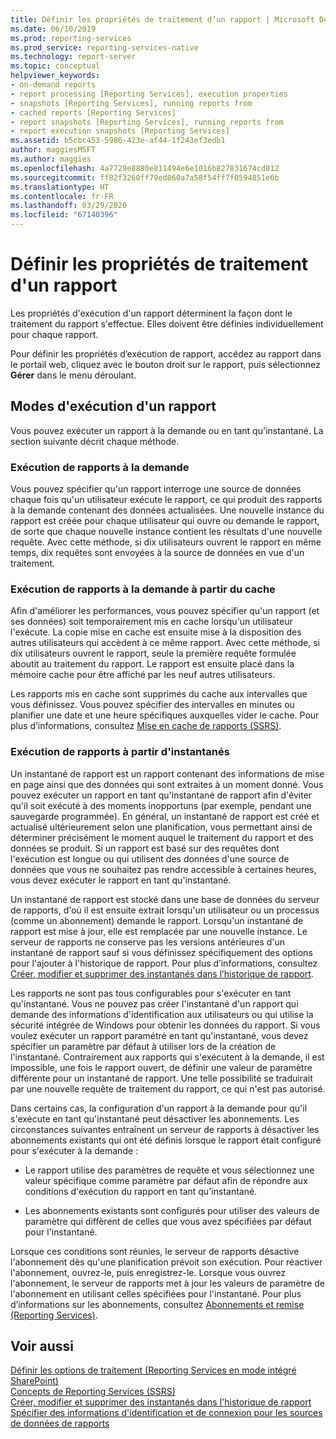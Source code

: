 ```yaml
---
title: Définir les propriétés de traitement d’un rapport | Microsoft Docs
ms.date: 06/10/2019
ms.prod: reporting-services
ms.prod_service: reporting-services-native
ms.technology: report-server
ms.topic: conceptual
helpviewer_keywords:
- on-demand reports
- report processing [Reporting Services], execution properties
- snapshots [Reporting Services], running reports from
- cached reports [Reporting Services]
- report snapshots [Reporting Services], running reports from
- report execution snapshots [Reporting Services]
ms.assetid: b5cbc453-5986-423e-af44-1f243ef3edb1
author: maggiesMSFT
ms.author: maggies
ms.openlocfilehash: 4a7729e8880e811494e6e1016b827831674cd812
ms.sourcegitcommit: ff82f3260ff79ed860a7a58f54ff7f0594851e6b
ms.translationtype: HT
ms.contentlocale: fr-FR
ms.lasthandoff: 03/29/2020
ms.locfileid: "67140396"
---
```

# <a name="set-report-processing-properties"></a>Définir les propriétés de traitement d'un rapport
  Les propriétés d'exécution d'un rapport déterminent la façon dont le traitement du rapport s'effectue. Elles doivent être définies individuellement pour chaque rapport.  
  
 Pour définir les propriétés d’exécution de rapport, accédez au rapport dans le portail web, cliquez avec le bouton droit sur le rapport, puis sélectionnez **Gérer** dans le menu déroulant.
  
## <a name="report-execution-modes"></a>Modes d'exécution d'un rapport  
 Vous pouvez exécuter un rapport à la demande ou en tant qu'instantané. La section suivante décrit chaque méthode.  
  
### <a name="running-reports-on-demand"></a>Exécution de rapports à la demande 
 Vous pouvez spécifier qu'un rapport interroge une source de données chaque fois qu'un utilisateur exécute le rapport, ce qui produit des rapports à la demande contenant des données actualisées. Une nouvelle instance du rapport est créée pour chaque utilisateur qui ouvre ou demande le rapport, de sorte que chaque nouvelle instance contient les résultats d'une nouvelle requête. Avec cette méthode, si dix utilisateurs ouvrent le rapport en même temps, dix requêtes sont envoyées à la source de données en vue d'un traitement.  
  
### <a name="running-reports-on-demand-from-cache"></a>Exécution de rapports à la demande à partir du cache 
 Afin d'améliorer les performances, vous pouvez spécifier qu'un rapport (et ses données) soit temporairement mis en cache lorsqu'un utilisateur l'exécute. La copie mise en cache est ensuite mise à la disposition des autres utilisateurs qui accèdent à ce même rapport. Avec cette méthode, si dix utilisateurs ouvrent le rapport, seule la première requête formulée aboutit au traitement du rapport. Le rapport est ensuite placé dans la mémoire cache pour être affiché par les neuf autres utilisateurs.  
  
 Les rapports mis en cache sont supprimés du cache aux intervalles que vous définissez. Vous pouvez spécifier des intervalles en minutes ou planifier une date et une heure spécifiques auxquelles vider le cache. Pour plus d’informations, consultez [Mise en cache de rapports &#40;SSRS&#41;](../../reporting-services/report-server/caching-reports-ssrs.md).  
  
### <a name="running-reports-from-snapshots"></a>Exécution de rapports à partir d'instantanés  
 Un instantané de rapport est un rapport contenant des informations de mise en page ainsi que des données qui sont extraites à un moment donné. Vous pouvez exécuter un rapport en tant qu'instantané de rapport afin d'éviter qu'il soit exécuté à des moments inopportuns (par exemple, pendant une sauvegarde programmée). En général, un instantané de rapport est créé et actualisé ultérieurement selon une planification, vous permettant ainsi de déterminer précisément le moment auquel le traitement du rapport et des données se produit. Si un rapport est basé sur des requêtes dont l'exécution est longue ou qui utilisent des données d'une source de données que vous ne souhaitez pas rendre accessible à certaines heures, vous devez exécuter le rapport en tant qu'instantané.  
  
 Un instantané de rapport est stocké dans une base de données du serveur de rapports, d'où il est ensuite extrait lorsqu'un utilisateur ou un processus (comme un abonnement) demande le rapport. Lorsqu'un instantané de rapport est mise à jour, elle est remplacée par une nouvelle instance. Le serveur de rapports ne conserve pas les versions antérieures d'un instantané de rapport sauf si vous définissez spécifiquement des options pour l'ajouter à l'historique de rapport. Pour plus d’informations, consultez [Créer, modifier et supprimer des instantanés dans l’historique de rapport](../../reporting-services/report-server/create-modify-and-delete-snapshots-in-report-history.md).  
  
 Les rapports ne sont pas tous configurables pour s'exécuter en tant qu'instantané. Vous ne pouvez pas créer l'instantané d'un rapport qui demande des informations d'identification aux utilisateurs ou qui utilise la sécurité intégrée de Windows pour obtenir les données du rapport. Si vous voulez exécuter un rapport paramétré en tant qu'instantané, vous devez spécifier un paramètre par défaut à utiliser lors de la création de l'instantané. Contrairement aux rapports qui s'exécutent à la demande, il est impossible, une fois le rapport ouvert, de définir une valeur de paramètre différente pour un instantané de rapport. Une telle possibilité se traduirait par une nouvelle requête de traitement du rapport, ce qui n'est pas autorisé.  
  
 Dans certains cas, la configuration d'un rapport à la demande pour qu'il s'exécute en tant qu'instantané peut désactiver les abonnements. Les circonstances suivantes entraînent un serveur de rapports à désactiver les abonnements existants qui ont été définis lorsque le rapport était configuré pour s'exécuter à la demande :  
  
-   Le rapport utilise des paramètres de requête et vous sélectionnez une valeur spécifique comme paramètre par défaut afin de répondre aux conditions d'exécution du rapport en tant qu'instantané.  
  
-   Les abonnements existants sont configurés pour utiliser des valeurs de paramètre qui diffèrent de celles que vous avez spécifiées par défaut pour l'instantané.  
  
 Lorsque ces conditions sont réunies, le serveur de rapports désactive l'abonnement dès qu'une planification prévoit son exécution. Pour réactiver l'abonnement, ouvrez-le, puis enregistrez-le. Lorsque vous ouvrez l'abonnement, le serveur de rapports met à jour les valeurs de paramètre de l'abonnement en utilisant celles spécifiées pour l'instantané. Pour plus d’informations sur les abonnements, consultez [Abonnements et remise &#40;Reporting Services&#41;](../../reporting-services/subscriptions/subscriptions-and-delivery-reporting-services.md).  
  
## <a name="see-also"></a>Voir aussi  
 [Définir les options de traitement &#40;Reporting Services en mode intégré SharePoint&#41;](../../reporting-services/report-server-sharepoint/set-processing-options-reporting-services-in-sharepoint-integrated-mode.md)   
 [Concepts de Reporting Services &#40;SSRS&#41;](../../reporting-services/reporting-services-concepts-ssrs.md)   
 [Créer, modifier et supprimer des instantanés dans l'historique de rapport](create-modify-and-delete-snapshots-in-report-history.md)   
 [Spécifier des informations d'identification et de connexion pour les sources de données de rapports](../../reporting-services/report-data/specify-credential-and-connection-information-for-report-data-sources.md)  
  